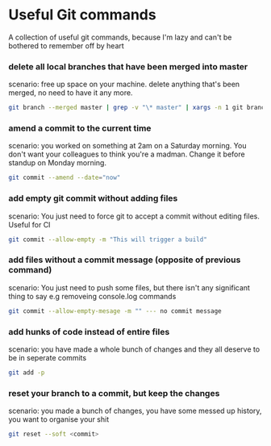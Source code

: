 # Useful Git commands
A collection of useful git commands, because I'm lazy and can't be bothered to remember off by heart


### delete all local branches that have been merged into master
scenario: free up space on your machine. delete anything that's been merged, no need to have it any more.
```sh
git branch --merged master | grep -v "\* master" | xargs -n 1 git branch -
```

### amend a commit to the current time
scenario: you worked on something at 2am on a Saturday morning. You don't want your colleagues to think you're a madman. Change it before standup on Monday morning.
```sh
git commit --amend --date="now"
```

### add empty git commit without adding files
scenario: You just need to force git to accept a commit without editing files. Useful for CI
```sh
git commit --allow-empty -m "This will trigger a build"
```

### add files without a commit message (opposite of previous command)
scenario: You just need to push some files, but there isn't any significant thing to say e.g removeing console.log commands
```sh
git commit --allow-empty-mesage -m "" --- no commit message
```

### add hunks of code instead of entire files
scenario: you have made a whole bunch of changes and they all deserve to be in seperate commits
```sh
git add -p
```

### reset your branch to a commit, but keep the changes
scenario: you made a bunch of changes, you have some messed up history, you want to organise your shit
```sh
git reset --soft <commit>
```
